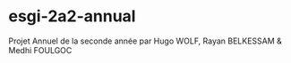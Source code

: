 # esgi-2a2-annual
Projet Annuel de la seconde année par Hugo WOLF, Rayan BELKESSAM &amp; Medhi FOULGOC
